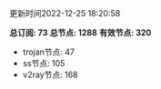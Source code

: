 更新时间2022-12-25 18:20:58

**总订阅: 73**
**总节点: 1288**
**有效节点: 320**
- trojan节点: 47
- ss节点: 105
- v2ray节点: 168
